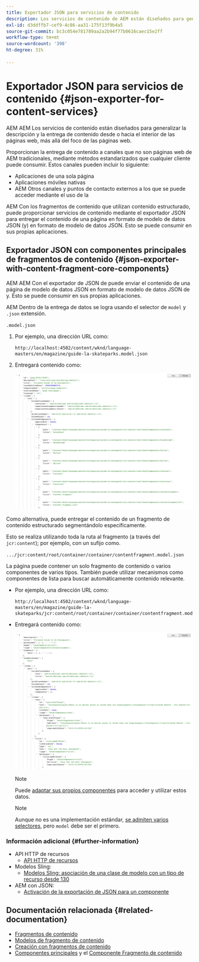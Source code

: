 ```yaml
---
title: Exportador JSON para servicios de contenido
description: Los servicios de contenido de AEM están diseñados para generalizar la descripción y la entrega de contenido desde o hacia AEM, más allá del enfoque en las páginas web. Proporcionan la entrega de contenido a canales que no son páginas web de AEM tradicionales, mediante métodos estandarizados que cualquier cliente puede consumir.
exl-id: d3ddffb7-cef9-4c86-aa31-175f13f9b4a5
source-git-commit: bc3c054e781789aa2a2b94f77b0616caec15e2ff
workflow-type: tm+mt
source-wordcount: '398'
ht-degree: 31%

---
```


# Exportador JSON para servicios de contenido {#json-exporter-for-content-services}

AEM AEM Los servicios de contenido están diseñados para generalizar la descripción y la entrega de contenido desde o hacia el interior de las páginas web, más allá del foco de las páginas web.

Proporcionan la entrega de contenido a canales que no son páginas web de AEM tradicionales, mediante métodos estandarizados que cualquier cliente puede consumir. Estos canales pueden incluir lo siguiente:

* Aplicaciones de una sola página
* Aplicaciones móviles nativas
* AEM Otros canales y puntos de contacto externos a los que se puede acceder mediante el uso de la

AEM Con los fragmentos de contenido que utilizan contenido estructurado, puede proporcionar servicios de contenido mediante el exportador JSON para entregar el contenido de una página en formato de modelo de datos JSON (y) en formato de modelo de datos JSON. Esto se puede consumir en sus propias aplicaciones.

## Exportador JSON con componentes principales de fragmentos de contenido {#json-exporter-with-content-fragment-core-components}

AEM AEM Con el exportador de JSON de puede enviar el contenido de una página de modelo de datos JSON en formato de modelo de datos JSON de y. Esto se puede consumir en sus propias aplicaciones.

AEM Dentro de la entrega de datos se logra usando el selector de `model` y `.json` extensión.

`.model.json`

1. Por ejemplo, una dirección URL como:

   ```shell
   http://localhost:4502/content/wknd/language-masters/en/magazine/guide-la-skateparks.model.json
   ```

1. Entregará contenido como:

   ![Modelo JSON del contenido WKND](assets/json-model-wknd.png)

Como alternativa, puede entregar el contenido de un fragmento de contenido estructurado segmentándolo específicamente.

Esto se realiza utilizando toda la ruta al fragmento (a través del `jcr:content`); por ejemplo, con un sufijo como.

`.../jcr:content/root/container/container/contentfragment.model.json`

La página puede contener un solo fragmento de contenido o varios componentes de varios tipos. También puede utilizar mecanismos como componentes de lista para buscar automáticamente contenido relevante.

* Por ejemplo, una dirección URL como:

  ```shell
  http://localhost:4502/content/wknd/language-masters/en/magazine/guide-la-skateparks/jcr:content/root/container/container/contentfragment.model.json
  ```

* Entregará contenido como:

  ![Modelo JSON del fragmento de contenido WKND](assets/json-model-wknd-content-fragment.png)

  >[!NOTE]
  >
  >Puede [adaptar sus propios componentes](enabling-json-exporter.md) para acceder y utilizar estos datos.

  >[!NOTE]
  >
  >Aunque no es una implementación estándar, [se admiten varios selectores,](enabling-json-exporter.md#multiple-selectors) pero `model` debe ser el primero.

### Información adicional {#further-information}

* API HTTP de recursos
   * [API HTTP de recursos](/help/assets/developer-reference-material-apis.md)
* Modelos Sling:
   * [Modelos Sling: asociación de una clase de modelo con un tipo de recurso desde 130](https://sling.apache.org/documentation/bundles/models.html#associating-a-model-class-with-a-resource-type-since-130)
* AEM con JSON:
   * [Activación de la exportación de JSON para un componente](enabling-json-exporter.md)

## Documentación relacionada {#related-documentation}

* [Fragmentos de contenido](/help/sites-cloud/administering/content-fragments/overview.md)
* [Modelos de fragmento de contenido](/help/sites-cloud/administering/content-fragments/content-fragment-models.md)
* [Creación con fragmentos de contenido](/help/sites-cloud/authoring/fundamentals/content-fragments.md)
* [Componentes principales](https://experienceleague.adobe.com/docs/experience-manager-core-components/using/introduction.html?lang=es) y el [Componente Fragmento de contenido](https://experienceleague.adobe.com/docs/experience-manager-core-components/using/components/content-fragment-component.html?lang=es)
